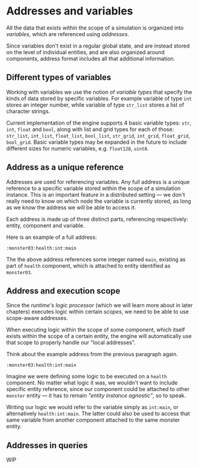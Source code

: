 # Addresses and variables

All the data that exists within the scope of a simulation is organized into *variables*, which are referenced using *addresses*.

Since variables don't exist in a regular global state, and are instead stored on the level of individual entities, and are also organized around components, address format includes all that additional information.

## Different types of variables

Working with variables we use the notion of *variable types* that specify the kinds of data stored by specific variables. For example variable of type `int` stores an integer number, while variable of type `str_list` stores a list of character strings.

Current implementation of the engine supports 4 basic variable types: `str`, `int`, `float` and `bool`, along with list and grid types for each of those: `str_list`, `int_list`, `float_list`, `bool_list`, `str_grid`, `int_grid`, `float_grid`, `bool_grid`. Basic variable types may be expanded in the future to include different sizes for numeric variables, e.g. `float128`, `uint8`.

## Address as a unique reference

Addresses are used for referencing variables. Any full address is a unique reference to a specific variable stored within the scope of a simulation instance. This is an important feature in a distributed setting — we don't really need to know on which node the variable is currently stored, as long as we know the address we will be able to access it.

Each address is made up of three distinct parts, referencing respectively: entity, component and variable.

Here is an example of a full address:
```
:monster03:health:int:main
```

The the above address references some integer named `main`, existing as part of `health` component, which is attached to entity identified as `monster03`.

## Address and execution scope

Since the *runtime's logic processor* (which we will learn more about in later chapters) executes logic within certain *scopes*, we need to be able to use scope-aware addresses.

When executing logic within the scope of some component, which itself exists within the scope of a certain entity, the engine will automatically use that scope to properly handle our "local addresses".

Think about the example address from the previous paragraph again. 

```
:monster03:health:int:main
```

Imagine we were defining some logic to be executed on a `health` component. No matter what logic it was, we wouldn't want to include specific entity reference, since our component could be attached to other `monster` entity — it has to remain *"entity instance agnostic"*, so to speak.

Writing our logic we would refer to the variable simply as `int:main`, or alternatively `health:int:main`. The latter could also be used to access that same variable from another component attached to the same monster entity.

## Addresses in queries

WIP